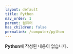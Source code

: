 ```yaml
---
layout: default
title: Python
nav_order: 1
parent: 컴퓨터
has_children: false
permalink: /computer/python
---
```


**Python**에 작성된 내용이 없습니다.
